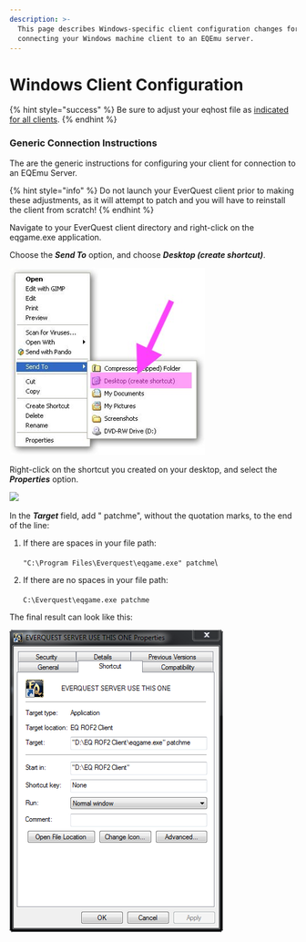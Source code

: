 ```yaml
---
description: >-
  This page describes Windows-specific client configuration changes for
  connecting your Windows machine client to an EQEmu server.
---
```


# Windows Client Configuration

{% hint style="success" %}
Be sure to adjust your eqhost file as [indicated for all clients](./).
{% endhint %}

### Generic Connection Instructions

The are the generic instructions for configuring your client for connection to an EQEmu Server.

{% hint style="info" %}
Do not launch your EverQuest client prior to making these adjustments, as it will attempt to patch and you will have to reinstall the client from scratch!
{% endhint %}

Navigate to your EverQuest client directory and right-click on the eqgame.exe application.

Choose the _**Send To**_ option, and choose _**Desktop (create shortcut)**_.

![](<../../.gitbook/assets/screenshot4 (1).jpg>)

Right-click on the shortcut you created on your desktop, and select the _**Properties**_ option.

![](../../.gitbook/assets/screenshot\_10\_2\_19\__9\_39\_am.png)

In the _**Target**_ field, add " patchme", without the quotation marks, to the end of the line:

1. If there are spaces in your file path:\
   \
   `"C:\Program Files\Everquest\eqgame.exe" patchme`\

2.  If there are no spaces in your file path:\
    \
    `C:\Everquest\eqgame.exe patchme`



The final result can look like this:

![](../../.gitbook/assets/shortcut_properties.png)

###
